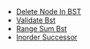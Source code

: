 * [Delete Node In BST](./md/delete_node_in_bst.md)
* [Validate Bst](./md/validate_bst.md)
* [Range Sum Bst](./md/range_sum_bst.md)
* [Inorder Successor](./md/inorder_successor.md)
